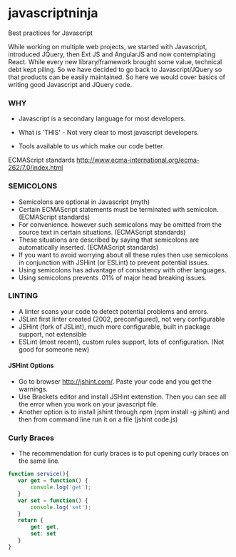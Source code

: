 # javascriptninja
Best practices for Javascript

While working on multiple web projects, we started with Javascript, introduced JQuery, then Ext JS and AngularJS and now contemplating React. While every new library/framework brought some value, technical debt kept piling. So we have decided to go back to Javascript/JQuery so that products can be easily maintained. So here we would cover basics of writing good Javascript and JQuery code.

### WHY

- Javascript is a secondary language for most developers.

- What is 'THIS' - Not very clear to most javascript developers.

- Tools available to us which make our code better.

ECMAScript standards
http://www.ecma-international.org/ecma-262/7.0/index.html

### SEMICOLONS
- Semicolons are optional in Javascript (myth)
- Certain ECMAScript statements must be terminated with semicolon.  (ECMAScript standards)
- For convenience. however such semicolons may be omitted from the source text in certain situations. (ECMAScript standards)
- These situations are described by saying that semicolons are automatically inserted. (ECMAScript standards)
- If you want to avoid worrying about all these rules then use semicolons in conjunction with JSHint  (or ESLint) to prevent potential issues.
- Using semicolons has advantage of consistency with other languages.
- Using semicolons prevents .01% of major head breaking issues.

### LINTING
- A linter scans your code to detect potential problems and errors.
- JSLint first linter created  (2002, preconfigured), not very configurable
- JSHint (fork of JSLint), much more configurable, built in package support, not extensible
- ESLint  (most recent), custom rules support, lots of configuration. (Not good for someone new)

#### JSHint Options
- Go to browser http://jshint.com/. Paste your code and you get the warnings.
- Use Brackets editor and install JSHint extenstion. Then you can see all the error when you work on your javascript file.
- Another option is to install jshint through npm (npm install -g jshint) and then from command line run it on a file (jshint code.js)

### Curly Braces
- The recommendation for curly braces is to put opening curly braces on the same line.
```javascript
function service(){
   var get = function() {
       console.log('get');
   }
   var set = function() {
       console.log('set');
   }
   return {
       get: get,
       set: set
   }
}
```













